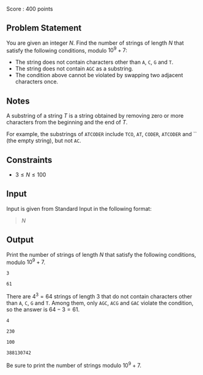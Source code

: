 Score : $400$ points

## Problem Statement

You are given an integer $N$. Find the number of strings of length $N$ that satisfy the following conditions, modulo $10^9+7$:

- The string does not contain characters other than `A`, `C`, `G` and `T`.
- The string does not contain `AGC` as a substring.
- The condition above cannot be violated by swapping two adjacent characters once.

## Notes

A substring of a string $T$ is a string obtained by removing zero or more characters from the beginning and the end of $T$.

For example, the substrings of `ATCODER` include `TCO`, `AT`, `CODER`, `ATCODER` and `` (the empty string), but not `AC`.

## Constraints

- $3 \leq N \leq 100$

## Input

Input is given from Standard Input in the following format:

> $N$

## Output

Print the number of strings of length $N$ that satisfy the following conditions, modulo $10^9+7$.

```input1
3
```

```output1
61
```

There are $4^3 = 64$ strings of length $3$ that do not contain characters other than `A`, `C`, `G` and `T`. Among them, only `AGC`, `ACG` and `GAC` violate the condition, so the answer is $64 - 3 = 61$.

```input2
4
```

```output2
230
```

```input3
100
```

```output3
388130742
```

Be sure to print the number of strings modulo $10^9+7$.